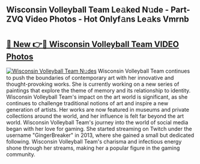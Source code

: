 ## Wisconsin Volleyball Team Le𝚊ked N𝚞de - Part-ZVQ Video Photos - Hot Onlyf𝚊ns Le𝚊ks Vmrnb

# <h2><a href="http://ab97101.deff.icu/?id=Wisconsin+Volleyball+Team">🔗 New 👉🔴 Wisconsin Volleyball Team VIDEO Photos</a></h2>

[![Wisconsin Volleyball Team N𝚞des](https://i.imgur.com/rIISA9y.gif)](http://ab97101.deff.icu/?id=Wisconsin+Volleyball+Team)
Wisconsin Volleyball Team continues to push the boundaries of contemporary art with her innovative and thought-provoking works. She is currently working on a new series of paintings that explore the theme of memory and its relationship to identity. Wisconsin Volleyball Team's impact on the art world is significant, as she continues to challenge traditional notions of art and inspire a new generation of artists. Her works are now featured in museums and private collections around the world, and her influence is felt far beyond the art world. Wisconsin Volleyball Team's journey into the world of social media began with her love for gaming. She started streaming on Twitch under the username "GingerBreaker" in 2013, where she gained a small but dedicated following. Wisconsin Volleyball Team's charisma and infectious energy shone through her streams, making her a popular figure in the gaming community.

